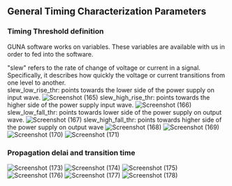 ## General Timing Characterization Parameters
### <a name="Timing-Threshold-definition"></a>Timing Threshold definition
GUNA software works on variables. These variables are available with us in order to fed into the software.

"slew" refers to the rate of change of voltage or current in a signal. Specifically, it describes how quickly the voltage or current transitions from one level to another.                                                                        
slew_low_rise_thr: points towards the lower side of the power supply on input wave.
![Screenshot (165)](https://github.com/Sairamvanam/-NASSCOM-VSD-SoC-Design-Program/assets/163321291/03895bb7-c32e-4ba8-8222-e4196f962167)
slew_high_rise_thr: points towards the higher side of the power supply input wave. 
![Screenshot (166)](https://github.com/Sairamvanam/-NASSCOM-VSD-SoC-Design-Program/assets/163321291/f2a2f47b-218c-4537-94a0-595bbb7e5893)
slew_low_fall_thr: points towards lower side of the power supply on output wave.
![Screenshot (167)](https://github.com/Sairamvanam/-NASSCOM-VSD-SoC-Design-Program/assets/163321291/d617a7e5-94d0-40f4-a7a5-ae497e63d1bb)
slew_high_fall_thr: points towards higher side of the power supply on output wave
![Screenshot (168)](https://github.com/Sairamvanam/-NASSCOM-VSD-SoC-Design-Program/assets/163321291/565d1163-0824-4f19-8c89-b3de6cc736f3)
![Screenshot (169)](https://github.com/Sairamvanam/-NASSCOM-VSD-SoC-Design-Program/assets/163321291/b8a839e0-4efc-411d-8de5-49ca3ddaad93)
![Screenshot (170)](https://github.com/Sairamvanam/-NASSCOM-VSD-SoC-Design-Program/assets/163321291/2838da9e-84b5-4490-bec6-cd7a392d7c3f)
![Screenshot (171)](https://github.com/Sairamvanam/-NASSCOM-VSD-SoC-Design-Program/assets/163321291/ffdf6e6f-733a-43a3-9f5f-235ae6c57c84)


### <a name="Propagation-delai-and-transition-time"></a>Propagation delai and transition time
![Screenshot (173)](https://github.com/Sairamvanam/-NASSCOM-VSD-SoC-Design-Program/assets/163321291/a717c644-e822-4d56-8994-75d13d62128a)
![Screenshot (174)](https://github.com/Sairamvanam/-NASSCOM-VSD-SoC-Design-Program/assets/163321291/b44f458d-0556-421b-85d1-4a3c490782b5)
![Screenshot (175)](https://github.com/Sairamvanam/-NASSCOM-VSD-SoC-Design-Program/assets/163321291/1897bf65-1c1a-4e2a-a942-ac45e8d017aa)
![Screenshot (176)](https://github.com/Sairamvanam/-NASSCOM-VSD-SoC-Design-Program/assets/163321291/0c7735b9-33a2-4aa1-b2cd-15a877a74d9a)
![Screenshot (177)](https://github.com/Sairamvanam/-NASSCOM-VSD-SoC-Design-Program/assets/163321291/dfb54324-7ce9-4c47-b7cd-27542d56f9a5)
![Screenshot (178)](https://github.com/Sairamvanam/-NASSCOM-VSD-SoC-Design-Program/assets/163321291/2a07b957-e8c5-4afc-b2c4-262b1f161e9e)
